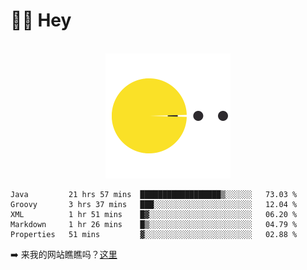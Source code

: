 
# 👋🏻 Hey
<div align="center">
	<br>
	<img src="https://raw.githubusercontent.com/Aniket965/Aniket965/master/pacman.svg?sanitize=true" width="200" height="200">
	<br>
</div>

<!--START_SECTION:waka-->
```text
Java         21 hrs 57 mins  ██████████████████▒░░░░░░   73.03 % 
Groovy       3 hrs 37 mins   ███░░░░░░░░░░░░░░░░░░░░░░   12.04 % 
XML          1 hr 51 mins    █▓░░░░░░░░░░░░░░░░░░░░░░░   06.20 % 
Markdown     1 hr 26 mins    █▒░░░░░░░░░░░░░░░░░░░░░░░   04.79 % 
Properties   51 mins         ▓░░░░░░░░░░░░░░░░░░░░░░░░   02.88 % 
```
<!--END_SECTION:waka-->

 ➡️  来我的网站瞧瞧吗？[这里](https://www.shaolongfei.com)

